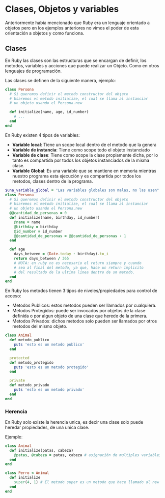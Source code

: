 # Clases, Objetos y variables

Anteriormente habia mencionado que Ruby era un lenguaje orientado a objetos pero en los ejemplos anteriores no vimos el poder de esta orientación a objetos y como funciona.

## Clases

En Ruby las clases son las estructuras que se encargan de definir, los metodos, variables y acciones que puede realizar un Objeto. Como en otros lenguajes de programación.

Las clases se definen de la siguiente manera, ejemplo:

```ruby
class Persona
  # Si queremos definir el metodo constructor del objeto
  # Usaremos el metodo initialize, el cual se llama al instanciar
  # un objeto usando el Persona.new

  def initialize(name, age, id_number)
    # ...
  end
end
```

En Ruby existen 4 tipos de variables:

- **Variable local**: Tiene un scope local dentro de el metodo que la genera
- **Variable de instancia**: Tiene como scope todo el objeto instanciado
- **Variable de clase**: Tiene como scope la clase propiamente dicha, por lo tanto es compartida por todos los objetos instanciados de la misma clase.
- **Variable Global**: Es una variable que se mantiene en memoria mientras nuestro programa esta ejecución y es compartida por todos los metodos, clases dentro de la programa.

```ruby
$una_variable_global = "Las variables globales son malas, no las usen"
class Persona
  # Si queremos definir el metodo constructor del objeto
  # Usaremos el metodo initialize, el cual se llama al instanciar
  # un objeto usando el Persona.new
  @@cantidad_de_personas = 0
  def initialize(name, birthday, id_number)
    @name = name
    @birthday = birthday
    @id_number = id_number
    @@cantidad_de_personas = @@cantidad_de_personas - 1
  end

  def age
    days_between = (Date.today - birthday).to_i
    return days_between / 365
    # NOTA: en ruby no es necesario el return siempre y cuando
    # sea al final del metodo, ya que, hace un return implicito
    # del resultado de la ultima linea dentro de un metodo.
  end
end
```

En Ruby los metodos tienen 3 tipos de niveles/propiedades para control de acceso:

- Metodos Publicos: estos metodos pueden ser llamados por cualquiera.
- Metodos Protegidos: puede ser invocados por objetos de la clase definida o por algun objeto de una clase que herede de la primera.
- Metodos Privados: dichos metodos solo pueden ser llamados por otros metodos del mismo objeto.

```ruby
class Animal
  def metodo_publico
    puts 'esto es un metodo publico'
  end

  protected
  def metodo_protegido
    puts 'esto es un metodo protegido'
  end

  private
  def metodo_privado
    puts 'esto es un metodo privado'
  end
end
```

### Herencia

En Ruby solo existe la herencia unica, es decir una clase solo puede heredar propiedades, de una unica clase.

Ejemplo:

```ruby
class Animal
  def initialize(patas, cabeza)
    @patas, @cabeza = patas, cabeza # asignación de multiples variables en una sola linea
  end
end

class Perro < Animal
  def initialize
    super(4, 1) # El metodo super es un metodo que hace llamado al new de la clase "padre"
  end
end
```
